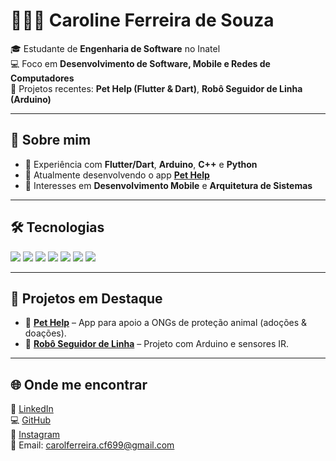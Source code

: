 # 👩🏻‍💻 Caroline Ferreira de Souza  

🎓 Estudante de **Engenharia de Software** no Inatel  
💻 Foco em **Desenvolvimento de Software, Mobile e Redes de Computadores**  
🚀 Projetos recentes: **Pet Help (Flutter & Dart)**, **Robô Seguidor de Linha (Arduino)**

---

## 🚀 Sobre mim  
- 🔹 Experiência com **Flutter/Dart**, **Arduino**, **C++** e **Python**  
- 🔹 Atualmente desenvolvendo o app **[Pet Help](https://github.com/carolferreirauai/pethelp)**  
- 🔹 Interesses em **Desenvolvimento Mobile** e **Arquitetura de Sistemas**  

---

## 🛠️ Tecnologias  
<p align="left">
  <img src="https://img.shields.io/badge/Flutter-02569B?logo=flutter&logoColor=white" /> <img src="https://img.shields.io/badge/Dart-0175C2?logo=dart&logoColor=white" /> <img src="https://img.shields.io/badge/C++-00599C?logo=cplusplus&logoColor=white" /> <img src="https://img.shields.io/badge/Python-3776AB?logo=python&logoColor=white" /> <img src="https://img.shields.io/badge/Arduino-00979D?logo=arduino&logoColor=white" /> <img src="https://img.shields.io/badge/Git-F05032?logo=git&logoColor=white" /> <img src="https://img.shields.io/badge/GitHub-181717?logo=github&logoColor=white" />
</p>  

---

## 📌 Projetos em Destaque  
- 🐾 [**Pet Help**](https://github.com/carolferreirauai/pethelp) – App para apoio a ONGs de proteção animal (adoções & doações).  
- 🤖 [**Robô Seguidor de Linha**](https://github.com/carolferreirauai/robo) – Projeto com Arduino e sensores IR.  

---

## 🌐 Onde me encontrar  
🔗 [LinkedIn](https://www.linkedin.com/in/carolineferreiradesouza)  
💻 [GitHub](https://github.com/carolferreirauai)  
📸 [Instagram](https://www.instagram.com/carolferreirauai)  
📧 Email: carolferreira.cf699@gmail.com
